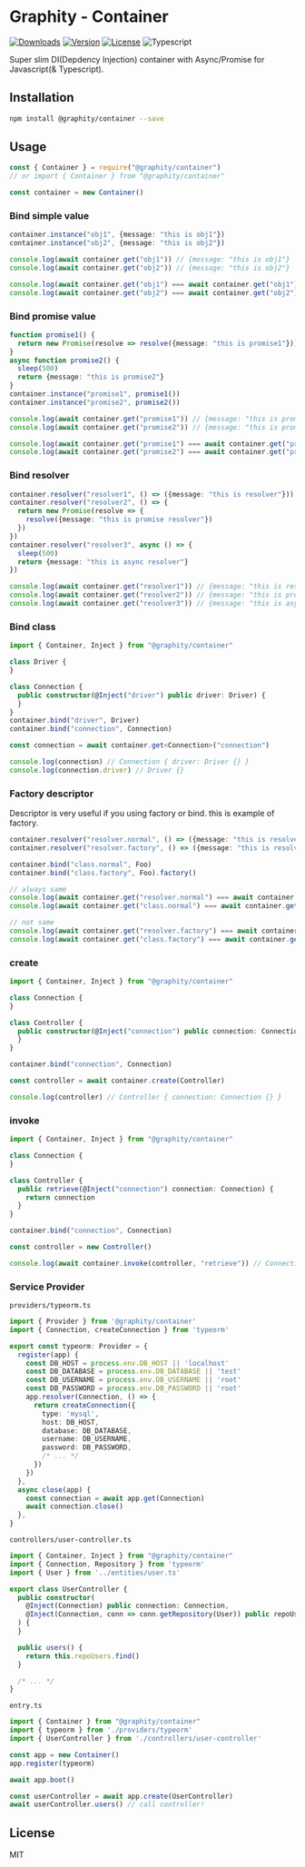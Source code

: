 # Graphity - Container

[![Downloads](https://img.shields.io/npm/dt/@graphity/container.svg)](https://npmcharts.com/compare/@graphity/container?minimal=true)
[![Version](https://img.shields.io/npm/v/@graphity/container.svg)](https://www.npmjs.com/package/@graphity/container)
[![License](https://img.shields.io/npm/l/@graphity/container.svg)](https://www.npmjs.com/package/@graphity/container)
![Typescript](https://img.shields.io/badge/language-Typescript-007acc.svg?style=flat-square)

Super slim DI(Depdency Injection) container with Async/Promise for Javascript(& Typescript).

## Installation

```bash
npm install @graphity/container --save
```

## Usage

```javascript
const { Container } = require("@graphity/container")
// or import { Container } from "@graphity/container"

const container = new Container()
```


### Bind simple value

```ts
container.instance("obj1", {message: "this is obj1"})
container.instance("obj2", {message: "this is obj2"})

console.log(await container.get("obj1")) // {message: "this is obj1"}
console.log(await container.get("obj2")) // {message: "this is obj2"}

console.log(await container.get("obj1") === await container.get("obj1")) // true
console.log(await container.get("obj2") === await container.get("obj2")) // true
```

### Bind promise value

```ts
function promise1() {
  return new Promise(resolve => resolve({message: "this is promise1"}))
}
async function promise2() {
  sleep(500)
  return {message: "this is promise2"}
}
container.instance("promise1", promise1())
container.instance("promise2", promise2())

console.log(await container.get("promise1")) // {message: "this is promise1"}
console.log(await container.get("promise2")) // {message: "this is promise2"}

console.log(await container.get("promise1") === await container.get("promise1")) // true
console.log(await container.get("promise2") === await container.get("promise2")) // true
```

### Bind resolver

```ts
container.resolver("resolver1", () => ({message: "this is resolver"}))
container.resolver("resolver2", () => {
  return new Promise(resolve => {
    resolve({message: "this is promise resolver"})
  })
})
container.resolver("resolver3", async () => {
  sleep(500)
  return {message: "this is async resolver"}
})

console.log(await container.get("resolver1")) // {message: "this is resolver"}
console.log(await container.get("resolver2")) // {message: "this is promise resolver"}
console.log(await container.get("resolver3")) // {message: "this is async resolver"}
```

### Bind class

```ts
import { Container, Inject } from "@graphity/container"

class Driver {
}

class Connection {
  public constructor(@Inject("driver") public driver: Driver) {
  }
}
container.bind("driver", Driver)
container.bind("connection", Connection)

const connection = await container.get<Connection>("connection")

console.log(connection) // Connection { driver: Driver {} }
console.log(connection.driver) // Driver {}
```

### Factory descriptor

Descriptor is very useful if you using factory or bind. this is example of factory.

```ts
container.resolver("resolver.normal", () => ({message: "this is resolver"}))
container.resolver("resolver.factory", () => ({message: "this is resolver with factory"})).factory()

container.bind("class.normal", Foo)
container.bind("class.factory", Foo).factory()

// always same
console.log(await container.get("resolver.normal") === await container.get("resolver.normal")) // true
console.log(await container.get("class.normal") === await container.get("class.normal")) // true

// not same
console.log(await container.get("resolver.factory") === await container.get("resolver.factory")) // false
console.log(await container.get("class.factory") === await container.get("class.factory")) // false
```

### create

```ts
import { Container, Inject } from "@graphity/container"

class Connection {
}

class Controller {
  public constructor(@Inject("connection") public connection: Connection) {
  }
}

container.bind("connection", Connection)

const controller = await container.create(Controller)

console.log(controller) // Controller { connection: Connection {} }
```

### invoke

```ts
import { Container, Inject } from "@graphity/container"

class Connection {
}

class Controller {
  public retrieve(@Inject("connection") connection: Connection) {
    return connection
  }
}

container.bind("connection", Connection)

const controller = new Controller()

console.log(await container.invoke(controller, "retrieve")) // Connection { }
```

### Service Provider

`providers/typeorm.ts`

```ts
import { Provider } from '@graphity/container'
import { Connection, createConnection } from 'typeorm'

export const typeorm: Provider = {
  register(app) {
    const DB_HOST = process.env.DB_HOST || 'localhost'
    const DB_DATABASE = process.env.DB_DATABASE || 'test'
    const DB_USERNAME = process.env.DB_USERNAME || 'root'
    const DB_PASSWORD = process.env.DB_PASSWORD || 'root'
    app.resolver(Connection, () => {
      return createConnection({
        type: 'mysql',
        host: DB_HOST,
        database: DB_DATABASE,
        username: DB_USERNAME,
        password: DB_PASSWORD,
        /* ... */
      })
    })
  },
  async close(app) {
    const connection = await app.get(Connection)
    await connection.close()
  },
}
```

`controllers/user-controller.ts`

```ts
import { Container, Inject } from "@graphity/container"
import { Connection, Repository } from 'typeorm'
import { User } from '../entities/user.ts'

export class UserController {
  public constructor(
    @Inject(Connection) public connection: Connection,
    @Inject(Connection, conn => conn.getRepository(User)) public repoUsers: Repository<User>,
  ) {
  }

  public users() {
    return this.repoUsers.find()
  }

  /* ... */
}
```

`entry.ts`

```ts
import { Container } from "@graphity/container"
import { typeorm } from './providers/typeorm'
import { UserController } from './controllers/user-controller'

const app = new Container()
app.register(typeorm)

await app.boot()

const userController = await app.create(UserController)
await userController.users() // call controller!

```

## License

MIT

